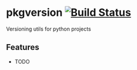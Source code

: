 pkgversion [![Build Status](https://travis-ci.org/kpn-digital/py-pkgversion.svg?branch=master)](https://travis-ci.org/kpn-digital/py-pkgversion)
==========

Versioning utils for python projects

Features
--------

* TODO
